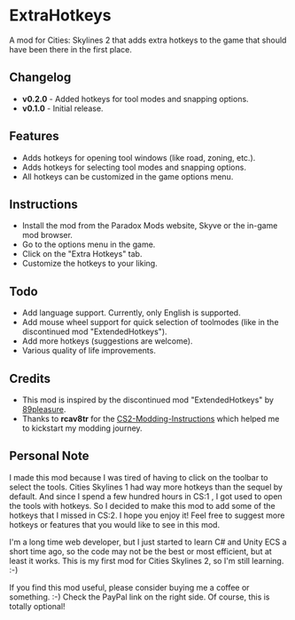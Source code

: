 # ExtraHotkeys
A mod for Cities: Skylines 2 that adds extra hotkeys to the game that should have been there in the first place.

## Changelog
- **v0.2.0** - Added hotkeys for tool modes and snapping options.
- **v0.1.0** - Initial release.

## Features
- Adds hotkeys for opening tool windows (like road, zoning, etc.).
- Adds hotkeys for selecting tool modes and snapping options.
- All hotkeys can be customized in the game options menu.

## Instructions
- Install the mod from the Paradox Mods website, Skyve or the in-game mod browser.
- Go to the options menu in the game.
- Click on the "Extra Hotkeys" tab.
- Customize the hotkeys to your liking.

## Todo
- Add language support. Currently, only English is supported.
- Add mouse wheel support for quick selection of toolmodes (like in the discontinued mod "ExtendedHotkeys").
- Add more hotkeys (suggestions are welcome).
- Various quality of life improvements.

## Credits
- This mod is inspired by the discontinued mod "ExtendedHotkeys" by [89pleasure](https://github.com/89pleasure).
- Thanks to **rcav8tr** for the [CS2-Modding-Instructions](https://github.com/rcav8tr/CS2-Modding-Instructions) which helped me 
to kickstart my modding journey.

## Personal Note
I made this mod because I was tired of having to click on the toolbar to select the tools. Cities Skylines 1 had way more 
hotkeys than the sequel by default. And since I spend a few hundred hours in CS:1 , I got used to open the tools with hotkeys. 
So I decided to make this mod to add some of the hotkeys that I missed in CS:2. I hope you enjoy it! Feel free to suggest
more hotkeys or features that you would like to see in this mod. 

I'm a long time web developer, but I just started to learn C# and Unity ECS a short time ago, so the code may not be the best 
or most efficient, but at least it works. This is my first mod for Cities Skylines 2, so I'm still learning. :-)

If you find this mod useful, please consider buying me a coffee or something. :-) Check the PayPal link on the right side. 
Of course, this is totally optional!